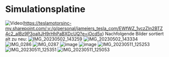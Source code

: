 # Simulationsplatine
![Video](https://github.com/jannikm00/Simulationsplatine/assets/72359748/1d52b56f-8867-41db-9bf5-51e39f74ce0c)(https://teslamotorsinc-my.sharepoint.com/:v:/g/personal/jameiers_tesla_com/EWfWZ_1vczZIn2BTZ4c2_aIBz9P3oaltJH9rHhPaBXDcUQ?e=iOcd5x)
Nachfolgende Bilder sortiert alt zu neu:
![IMG_20230502_143259](https://user-images.githubusercontent.com/72359748/235667674-413427d6-76e5-45da-92e3-bc5e609134c4.jpg)
![IMG_20230502_143334](https://user-images.githubusercontent.com/72359748/235667682-f955ff6d-0cb8-44c8-9c63-67b8838b343b.jpg)
![IMG_0286](https://user-images.githubusercontent.com/72359748/236739008-77955bb5-66fb-41b1-887a-69eeff3da364.jpeg)
![IMG_0287](https://user-images.githubusercontent.com/72359748/236787044-71727af6-b92a-4585-8eb0-5de142fdc054.jpeg)
![image](https://user-images.githubusercontent.com/72359748/236829033-c9b3594d-17f7-47a6-9985-9c44b15eaa32.jpeg)
![image](https://user-images.githubusercontent.com/72359748/236829058-6bd225ee-e96b-4f57-a808-cc4fbe53402e.jpeg)
![IMG_20230511_125253](https://github.com/jannikm00/Simulationsplatine/assets/72359748/2afc9e6a-0887-4590-9ea8-de0c5748f7e8)
![IMG_20230511_125351](https://github.com/jannikm00/Simulationsplatine/assets/72359748/0cfbd4b1-da22-404a-9e61-6422eb57880f)
![IMG_20230511_125053](https://github.com/jannikm00/Simulationsplatine/assets/72359748/5c7e83d4-0176-4c5c-bc86-216e8e7915cd)

